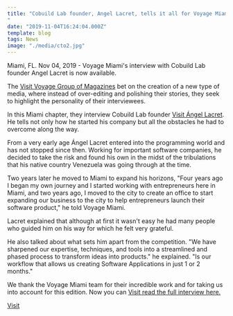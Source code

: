 ```yaml
---
title: "Cobuild Lab founder, Angel Lacret, tells it all for Voyage Miami
"
date: "2019-11-04T16:24:04.000Z"
template: blog
tags: News
image: "./media/cto2.jpg"
---
```


Miami, FL. Nov 04, 2019 - Voyage Miami's interview with Cobuild Lab founder Angel Lacret is now available.

The  <a href="http://voyagemia.com/">Visit Voyage Group of Magazines</a> bet on the creation of a new type of media, where instead of over-editing and polishing their stories, they seek to highlight the personality of their interviewees.

In this Miami chapter, they interview Cobuild Lab founder <a href="https://www.linkedin.com/in/alacret">Visit Ángel Lacret</a>. He tells not only how he started his company but all the obstacles he had to overcome along the way.

From a very early age Ángel Lacret entered into the programming world  and has not stopped since then. Working for important software companies, he decided to take the risk and found his own in the midst of the tribulations that his native country Venezuela was going through at the time. 

Two years later he moved to Miami to expand his horizons, "Four years ago I began my own journey and I started working with entrepreneurs here in Miami, and two years ago, I moved to the city to create an office to start expanding our business to the city to help entrepreneurs launch their software product," he told Voyage Miami. 

Lacret explained that although at first it wasn't easy he had many people who guided him on his way for which he felt very grateful. 

He also talked about what sets him apart from the competition. "We have sharpened our expertise, techniques, and tools into a streamlined and phased process to transform ideas into products." he explained. "Is our workflow that allows us creating Software Applications in just 1 or 2 months."

We thank the Voyage Miami team for their incredible work and for taking us into account for this edition. Now you can <a href="http://voyagemia.com/interview/meet-angel-lacret-cobuild-lab-downtown-miami/">Visit read the full interview here.</a>

<a href=" ">Visit </a>
